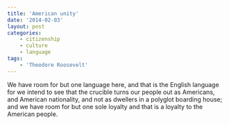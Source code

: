 ```yaml
---
title: 'American unity'
date: '2014-02-03'
layout: post
categories:
    - citizenship
    - culture
    - language
tags:
    - 'Theodore Roosevelt'
---
```


We have room for but one language here, and that is the English language for we intend to see that the crucible turns our people out as Americans, and American nationality, and not as dwellers in a polyglot boarding house; and we have room for but one sole loyalty and that is a loyalty to the American people.